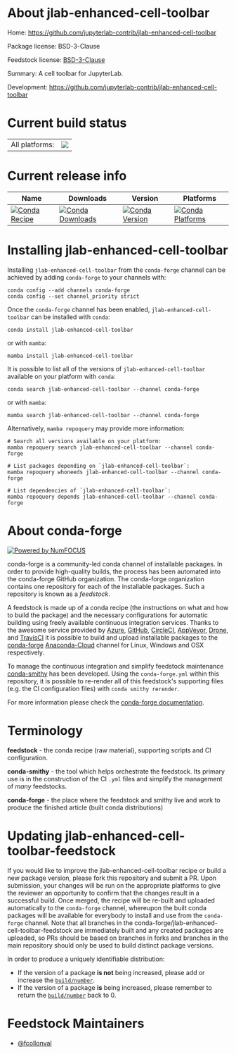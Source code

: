 About jlab-enhanced-cell-toolbar
================================

Home: https://github.com/jupyterlab-contrib/jlab-enhanced-cell-toolbar

Package license: BSD-3-Clause

Feedstock license: [BSD-3-Clause](https://github.com/conda-forge/jlab-enhanced-cell-toolbar-feedstock/blob/main/LICENSE.txt)

Summary: A cell toolbar for JupyterLab.

Development: https://github.com/jupyterlab-contrib/jlab-enhanced-cell-toolbar

Current build status
====================


<table><tr><td>All platforms:</td>
    <td>
      <a href="https://dev.azure.com/conda-forge/feedstock-builds/_build/latest?definitionId=11641&branchName=main">
        <img src="https://dev.azure.com/conda-forge/feedstock-builds/_apis/build/status/jlab-enhanced-cell-toolbar-feedstock?branchName=main">
      </a>
    </td>
  </tr>
</table>

Current release info
====================

| Name | Downloads | Version | Platforms |
| --- | --- | --- | --- |
| [![Conda Recipe](https://img.shields.io/badge/recipe-jlab--enhanced--cell--toolbar-green.svg)](https://anaconda.org/conda-forge/jlab-enhanced-cell-toolbar) | [![Conda Downloads](https://img.shields.io/conda/dn/conda-forge/jlab-enhanced-cell-toolbar.svg)](https://anaconda.org/conda-forge/jlab-enhanced-cell-toolbar) | [![Conda Version](https://img.shields.io/conda/vn/conda-forge/jlab-enhanced-cell-toolbar.svg)](https://anaconda.org/conda-forge/jlab-enhanced-cell-toolbar) | [![Conda Platforms](https://img.shields.io/conda/pn/conda-forge/jlab-enhanced-cell-toolbar.svg)](https://anaconda.org/conda-forge/jlab-enhanced-cell-toolbar) |

Installing jlab-enhanced-cell-toolbar
=====================================

Installing `jlab-enhanced-cell-toolbar` from the `conda-forge` channel can be achieved by adding `conda-forge` to your channels with:

```
conda config --add channels conda-forge
conda config --set channel_priority strict
```

Once the `conda-forge` channel has been enabled, `jlab-enhanced-cell-toolbar` can be installed with `conda`:

```
conda install jlab-enhanced-cell-toolbar
```

or with `mamba`:

```
mamba install jlab-enhanced-cell-toolbar
```

It is possible to list all of the versions of `jlab-enhanced-cell-toolbar` available on your platform with `conda`:

```
conda search jlab-enhanced-cell-toolbar --channel conda-forge
```

or with `mamba`:

```
mamba search jlab-enhanced-cell-toolbar --channel conda-forge
```

Alternatively, `mamba repoquery` may provide more information:

```
# Search all versions available on your platform:
mamba repoquery search jlab-enhanced-cell-toolbar --channel conda-forge

# List packages depending on `jlab-enhanced-cell-toolbar`:
mamba repoquery whoneeds jlab-enhanced-cell-toolbar --channel conda-forge

# List dependencies of `jlab-enhanced-cell-toolbar`:
mamba repoquery depends jlab-enhanced-cell-toolbar --channel conda-forge
```


About conda-forge
=================

[![Powered by
NumFOCUS](https://img.shields.io/badge/powered%20by-NumFOCUS-orange.svg?style=flat&colorA=E1523D&colorB=007D8A)](https://numfocus.org)

conda-forge is a community-led conda channel of installable packages.
In order to provide high-quality builds, the process has been automated into the
conda-forge GitHub organization. The conda-forge organization contains one repository
for each of the installable packages. Such a repository is known as a *feedstock*.

A feedstock is made up of a conda recipe (the instructions on what and how to build
the package) and the necessary configurations for automatic building using freely
available continuous integration services. Thanks to the awesome service provided by
[Azure](https://azure.microsoft.com/en-us/services/devops/), [GitHub](https://github.com/),
[CircleCI](https://circleci.com/), [AppVeyor](https://www.appveyor.com/),
[Drone](https://cloud.drone.io/welcome), and [TravisCI](https://travis-ci.com/)
it is possible to build and upload installable packages to the
[conda-forge](https://anaconda.org/conda-forge) [Anaconda-Cloud](https://anaconda.org/)
channel for Linux, Windows and OSX respectively.

To manage the continuous integration and simplify feedstock maintenance
[conda-smithy](https://github.com/conda-forge/conda-smithy) has been developed.
Using the ``conda-forge.yml`` within this repository, it is possible to re-render all of
this feedstock's supporting files (e.g. the CI configuration files) with ``conda smithy rerender``.

For more information please check the [conda-forge documentation](https://conda-forge.org/docs/).

Terminology
===========

**feedstock** - the conda recipe (raw material), supporting scripts and CI configuration.

**conda-smithy** - the tool which helps orchestrate the feedstock.
                   Its primary use is in the construction of the CI ``.yml`` files
                   and simplify the management of *many* feedstocks.

**conda-forge** - the place where the feedstock and smithy live and work to
                  produce the finished article (built conda distributions)


Updating jlab-enhanced-cell-toolbar-feedstock
=============================================

If you would like to improve the jlab-enhanced-cell-toolbar recipe or build a new
package version, please fork this repository and submit a PR. Upon submission,
your changes will be run on the appropriate platforms to give the reviewer an
opportunity to confirm that the changes result in a successful build. Once
merged, the recipe will be re-built and uploaded automatically to the
`conda-forge` channel, whereupon the built conda packages will be available for
everybody to install and use from the `conda-forge` channel.
Note that all branches in the conda-forge/jlab-enhanced-cell-toolbar-feedstock are
immediately built and any created packages are uploaded, so PRs should be based
on branches in forks and branches in the main repository should only be used to
build distinct package versions.

In order to produce a uniquely identifiable distribution:
 * If the version of a package **is not** being increased, please add or increase
   the [``build/number``](https://docs.conda.io/projects/conda-build/en/latest/resources/define-metadata.html#build-number-and-string).
 * If the version of a package **is** being increased, please remember to return
   the [``build/number``](https://docs.conda.io/projects/conda-build/en/latest/resources/define-metadata.html#build-number-and-string)
   back to 0.

Feedstock Maintainers
=====================

* [@fcollonval](https://github.com/fcollonval/)

